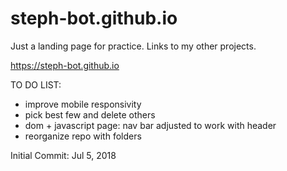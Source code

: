 # steph-bot.github.io

Just a landing page for practice. Links to my other projects.

https://steph-bot.github.io


TO DO LIST:
- improve mobile responsivity
- pick best few and delete others
- dom + javascript page: nav bar adjusted to work with header
- reorganize repo with folders

Initial Commit: Jul 5, 2018
